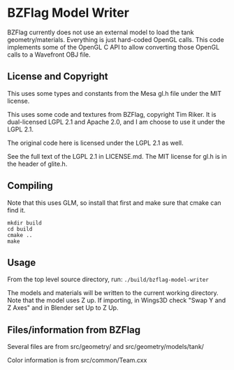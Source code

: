 # BZFlag Model Writer

BZFlag currently does not use an external model to load the tank geometry/materials. Everything is just hard-coded OpenGL calls. This code implements some of the OpenGL C API to allow converting those OpenGL calls to a Wavefront OBJ file.

## License and Copyright

This uses some types and constants from the Mesa gl.h file under the MIT license.

This uses some code and textures from BZFlag, copyright Tim Riker. It is dual-licensed LGPL 2.1 and Apache 2.0, and I am choose to use it under the LGPL 2.1.

The original code here is licensed under the LGPL 2.1 as well.

See the full text of the LGPL 2.1 in LICENSE.md. The MIT license for gl.h is in the header of glite.h.

## Compiling

Note that this uses GLM, so install that first and make sure that cmake can find it.

```
mkdir build
cd build
cmake ..
make
```

## Usage

From the top level source directory, run: ```./build/bzflag-model-writer```

The models and materials will be written to the current working directory. Note that the model uses Z up. If importing, in Wings3D check "Swap Y and Z Axes" and in Blender set Up to Z Up.

## Files/information from BZFlag
Several files are from src/geometry/ and src/geometry/models/tank/

Color information is from src/common/Team.cxx
